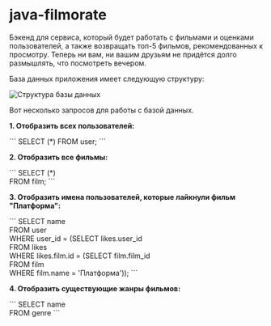# java-filmorate

Бэкенд для сервиса, который будет работать с фильмами и оценками пользователей, а также возвращать топ-5 фильмов, 
рекомендованных к просмотру. Теперь ни вам, ни вашим друзьям не придётся долго размышлять, что посмотреть вечером.

База данных приложения имеет следующую структуру:

<image src="/src/main/resources/BD1.jpg" alt="Структура базы данных">

Вот несколько запросов для работы с базой данных.

__1. Отобразить всех пользователей:__

\```
SELECT (*)
FROM user;
\```

__2. Отобразить все фильмы:__

\```
SELECT (*)  
FROM film;
\```

__3. Отобразить имена пользователей, которые лайкнули фильм "Платформа":__

\```
SELECT name  
FROM user  
WHERE user_id = (SELECT likes.user_id  
FROM likes  
WHERE likes.film.id = (SELECT film.film_id  
FROM film  
WHERE film.name = 'Платформа'));
\```

__4. Отобразить существующие жанры фильмов:__

\```
SELECT name  
FROM genre
\```

